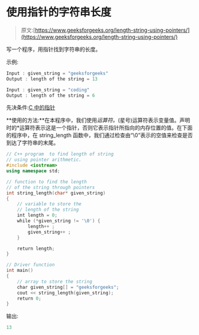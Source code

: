 # 使用指针的字符串长度

> 原文:[https://www.geeksforgeeks.org/length-string-using-pointers/](https://www.geeksforgeeks.org/length-string-using-pointers/)

写一个程序，用指针找到字符串的长度。

示例:

```cpp
Input : given_string = "geeksforgeeks"
Output : length of the string = 13

Input : given_string = "coding"
Output : length of the string = 6

```

先决条件:[C 中的指针](https://www.geeksforgeeks.org/pointers-in-c-and-c-set-1-introduction-arithmetic-and-array/)

**使用的方法:**在本程序中，我们使用*运算符。*(星号)运算符表示变量值。声明时的*运算符表示这是一个指针，否则它表示指针所指向的内存位置的值。在下面的程序中，在 string_length 函数中，我们通过检查由“\0”表示的空值来检查是否到达了字符串的末尾。

```cpp
// C++ program  to find length of string
// using pointer arithmetic.
#include <iostream>
using namespace std;

// function to find the length
// of the string through pointers
int string_length(char* given_string)
{
    // variable to store the
    // length of the string
    int length = 0;
    while (*given_string != '\0') {
        length++ ;
        given_string++ ;
    }

    return length;
}

// Driver function
int main()
{
    // array to store the string
    char given_string[] = "geeksforgeeks";
    cout << string_length(given_string);
    return 0;
}
```

输出:

```cpp
13

```